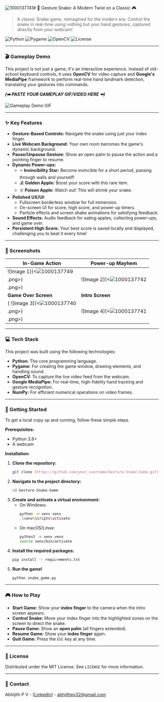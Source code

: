 ![1000137741](https://github.com/user-attachments/assets/89c7cdcf-5bd7-457d-9258-cb39926da119)# 🐍 Gesture Snake: A Modern Twist on a Classic 🎮

> A classic Snake game, reimagined for the modern era. Control the snake in real-time using nothing but your hand gestures, captured directly from your webcam!

![Python](https://img.shields.io/badge/Python-3.10+-blue?style=for-the-badge&logo=python)
![Pygame](https://img.shields.io/badge/Pygame-2.5.2-green?style=for-the-badge&logo=pygame)
![OpenCV](https://img.shields.io/badge/OpenCV-4.8.0-blue?style=for-the-badge&logo=opencv)
![License](https://img.shields.io/badge/License-MIT-yellow.svg?style=for-the-badge)

---

### 🎬 Gameplay Demo

This project is not just a game; it's an interactive experience. Instead of old-school keyboard controls, it uses **OpenCV** for video capture and **Google's MediaPipe** framework to perform real-time hand landmark detection, translating your gestures into commands.

***(➡️ PASTE YOUR GAMEPLAY GIF/VIDEO HERE ⬅️)***

![Gameplay Demo GIF](<path_to_your_gameplay_demo.gif>)

---

### ✨ Key Features

* **Gesture-Based Controls:** Navigate the snake using just your index finger.
* **Live Webcam Background:** Your own room becomes the game's dynamic background.
* **Pause/Unpause Gesture:** Show an open palm to pause the action and a pointing finger to resume.
* **Dynamic Power-ups:**
    * ⭐ **Invincibility Star:** Become invincible for a short period, passing through walls and yourself!
    * 💰 **Golden Apple:** Boost your score with this rare item.
    * ☠️ **Poison Apple:** Watch out! This will shrink your snake.
* **Polished UX/UI:**
    * Fullscreen borderless window for full immersion.
    * On-screen UI for score, high score, and power-up timers.
    * Particle effects and screen shake animations for satisfying feedback.
* **Sound Effects:** Audio feedback for eating apples, collecting power-ups, and game over.
* **Persistent High Score:** Your best score is saved locally and displayed, challenging you to beat it every time!

---

### 📸 Screenshots

| In-Game Action                               | Power-up Mayhem                            |
| -------------------------------------------- | ------------------------------------------ |
|  ![Image 1](<![1000137749](https://github.com/user-attachments/assets/98d51ec2-051a-43ae-9812-4eb5bd2398a7)
.png>) |  ![Image 2](<![1000137742](https://github.com/user-attachments/assets/6468e1c8-10f1-4e31-a7ce-408fea555358)
.png>) |
| **Game Over Screen** | **Intro Screen** |
| ( ![Image 3](<![1000137740](https://github.com/user-attachments/assets/ba562b18-8ed5-4c12-b0d3-6c391f4a63ed)
.png>) |  ![Image 4](<![1000137741](https://github.com/user-attachments/assets/9bfc1f11-b3df-4d39-883a-71fda722dc68)
.png>) |

---

### 💻 Tech Stack

This project was built using the following technologies:

* **Python:** The core programming language.
* **Pygame:** For creating the game window, drawing elements, and handling sound.
* **OpenCV:** To capture the live video feed from the webcam.
* **Google MediaPipe:** For real-time, high-fidelity hand tracking and gesture recognition.
* **NumPy:** For efficient numerical operations on video frames.

---

### 🚀 Getting Started

To get a local copy up and running, follow these simple steps.

**Prerequisites:**
* Python 3.8+
* A webcam

**Installation:**

1.  **Clone the repository:**
    ```sh
    git clone [https://github.com/your_username/Gesture-Snake-Game.git](https://github.com/your_username/Gesture-Snake-Game.git)
    ```
2.  **Navigate to the project directory:**
    ```sh
    cd Gesture-Snake-Game
    ```
3.  **Create and activate a virtual environment:**
    * On Windows:
        ```sh
        python -m venv venv
        .\venv\Scripts\activate
        ```
    * On macOS/Linux:
        ```sh
        python3 -m venv venv
        source venv/bin/activate
        ```
4.  **Install the required packages:**
    ```sh
    pip install -r requirements.txt
    ```
5.  **Run the game!**
    ```sh
    python snake_game.py
    ```

---

### 🎮 How to Play

* **Start Game:** Show your **index finger** to the camera when the intro screen appears.
* **Control Snake:** Move your index finger into the highlighted zones on the screen to direct the snake.
* **Pause Game:** Show an **open palm** (all fingers extended).
* **Resume Game:** Show your **index finger** again.
* **Quit Game:** Press the `ESC` key at any time.

---

### 📄 License

Distributed under the MIT License. See `LICENSE` for more information.

---

### 💬 Contact

Abhijith P V - [[LinkedIn](https://www.linkedin.com/in/abhijith-p-v-74bb6a281/)] - [abhijthpv32@gmail.com](mailto:abhijithpv32@gmail.com)


